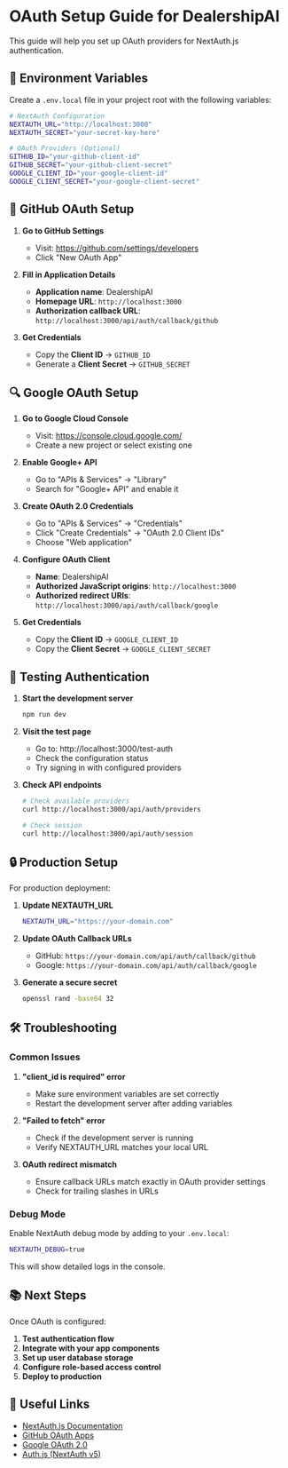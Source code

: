 # OAuth Setup Guide for DealershipAI

This guide will help you set up OAuth providers for NextAuth.js authentication.

## 🔧 Environment Variables

Create a `.env.local` file in your project root with the following variables:

```bash
# NextAuth Configuration
NEXTAUTH_URL="http://localhost:3000"
NEXTAUTH_SECRET="your-secret-key-here"

# OAuth Providers (Optional)
GITHUB_ID="your-github-client-id"
GITHUB_SECRET="your-github-client-secret"
GOOGLE_CLIENT_ID="your-google-client-id"
GOOGLE_CLIENT_SECRET="your-google-client-secret"
```

## 🐙 GitHub OAuth Setup

1. **Go to GitHub Settings**
   - Visit: https://github.com/settings/developers
   - Click "New OAuth App"

2. **Fill in Application Details**
   - **Application name**: DealershipAI
   - **Homepage URL**: `http://localhost:3000`
   - **Authorization callback URL**: `http://localhost:3000/api/auth/callback/github`

3. **Get Credentials**
   - Copy the **Client ID** → `GITHUB_ID`
   - Generate a **Client Secret** → `GITHUB_SECRET`

## 🔍 Google OAuth Setup

1. **Go to Google Cloud Console**
   - Visit: https://console.cloud.google.com/
   - Create a new project or select existing one

2. **Enable Google+ API**
   - Go to "APIs & Services" → "Library"
   - Search for "Google+ API" and enable it

3. **Create OAuth 2.0 Credentials**
   - Go to "APIs & Services" → "Credentials"
   - Click "Create Credentials" → "OAuth 2.0 Client IDs"
   - Choose "Web application"

4. **Configure OAuth Client**
   - **Name**: DealershipAI
   - **Authorized JavaScript origins**: `http://localhost:3000`
   - **Authorized redirect URIs**: `http://localhost:3000/api/auth/callback/google`

5. **Get Credentials**
   - Copy the **Client ID** → `GOOGLE_CLIENT_ID`
   - Copy the **Client Secret** → `GOOGLE_CLIENT_SECRET`

## 🚀 Testing Authentication

1. **Start the development server**
   ```bash
   npm run dev
   ```

2. **Visit the test page**
   - Go to: http://localhost:3000/test-auth
   - Check the configuration status
   - Try signing in with configured providers

3. **Check API endpoints**
   ```bash
   # Check available providers
   curl http://localhost:3000/api/auth/providers
   
   # Check session
   curl http://localhost:3000/api/auth/session
   ```

## 🔒 Production Setup

For production deployment:

1. **Update NEXTAUTH_URL**
   ```bash
   NEXTAUTH_URL="https://your-domain.com"
   ```

2. **Update OAuth Callback URLs**
   - GitHub: `https://your-domain.com/api/auth/callback/github`
   - Google: `https://your-domain.com/api/auth/callback/google`

3. **Generate a secure secret**
   ```bash
   openssl rand -base64 32
   ```

## 🛠️ Troubleshooting

### Common Issues

1. **"client_id is required" error**
   - Make sure environment variables are set correctly
   - Restart the development server after adding variables

2. **"Failed to fetch" error**
   - Check if the development server is running
   - Verify NEXTAUTH_URL matches your local URL

3. **OAuth redirect mismatch**
   - Ensure callback URLs match exactly in OAuth provider settings
   - Check for trailing slashes in URLs

### Debug Mode

Enable NextAuth debug mode by adding to your `.env.local`:

```bash
NEXTAUTH_DEBUG=true
```

This will show detailed logs in the console.

## 📚 Next Steps

Once OAuth is configured:

1. **Test authentication flow**
2. **Integrate with your app components**
3. **Set up user database storage**
4. **Configure role-based access control**
5. **Deploy to production**

## 🔗 Useful Links

- [NextAuth.js Documentation](https://next-auth.js.org/)
- [GitHub OAuth Apps](https://docs.github.com/en/developers/apps/building-oauth-apps)
- [Google OAuth 2.0](https://developers.google.com/identity/protocols/oauth2)
- [Auth.js (NextAuth v5)](https://authjs.dev/)
